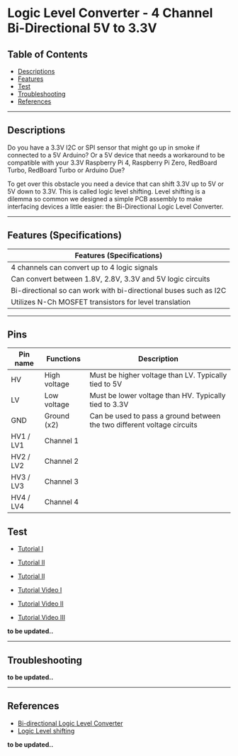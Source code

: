 # Logic Level Converter - 4 Channel Bi-Directional 5V to 3.3V

## Table of Contents

-   [Descriptions](#descriptions)
-   [Features](#features)
-   [Test](#test-code)
-   [Troubleshooting](#troubleshooting)
-   [References](#references)

---

## Descriptions

Do you have a 3.3V I2C or SPI sensor that might go up in smoke if connected to a 5V Arduino? Or a 5V device that needs a workaround to be compatible with your 3.3V Raspberry Pi 4, Raspberry Pi Zero, RedBoard Turbo, RedBoard Turbo or Arduino Due?

To get over this obstacle you need a device that can shift 3.3V up to 5V or 5V down to 3.3V. This is called logic level shifting. Level shifting is a dilemma so common we designed a simple PCB assembly to make interfacing devices a little easier: the Bi-Directional Logic Level Converter.

---

## Features (Specifications)

| Features (Specifications)                                        |
| ---------------------------------------------------------------- |
| 4 channels can convert up to 4 logic signals                     |
| Can convert between 1.8V, 2.8V, 3.3V and 5V logic circuits       |
| Bi-directional so can work with bi-directional buses such as I2C |
| Utilizes N-Ch MOSFET transistors for level translation           |

---

## Pins

| Pin name  | Functions    | Description                                                             |
| --------- | ------------ | ----------------------------------------------------------------------- |
| HV        | High voltage | Must be higher voltage than LV. Typically tied to 5V                    |
| LV        | Low voltage  | Must be lower voltage than HV. Typically tied to 3.3V                   |
| GND       | Ground (x2)  | Can be used to pass a ground between the two different voltage circuits |
| HV1 / LV1 | Channel 1    |                                                                         |
| HV2 / LV2 | Channel 2    |                                                                         |
| HV3 / LV3 | Channel 3    |                                                                         |
| HV4 / LV4 | Channel 4    |                                                                         |

## Test

-   [Tutorial I](https://bit.ly/3wHqOd9)
-   [Tutorial II](https://bit.ly/3urpsRE)
-   [Tutorial II]()

-   [Tutorial Video I]()
-   [Tutorial Video II]()
-   [Tutorial Video III]()

**to be updated..**

---

## Troubleshooting

**to be updated..**

---

## References

-   [Bi-directional Logic Level Converter](https://bit.ly/3fNl1fT)
-   [Logic Level shifting](https://bit.ly/3uqTYLq)

**to be updated..**
